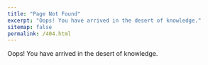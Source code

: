```yaml
---
title: "Page Not Found"
excerpt: "Oops! You have arrived in the desert of knowledge."
sitemap: false
permalink: /404.html
---
```


Oops! You have arrived in the desert of knowledge.


<script type="text/javascript">
  var GOOG_FIXURL_LANG = 'en';
  var GOOG_FIXURL_SITE = '{{ site.url }}'
</script>
<script type="text/javascript"
  src="//linkhelp.clients.google.com/tbproxy/lh/wm/fixurl.js">
</script>
